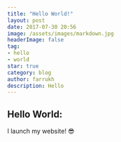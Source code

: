 ```yaml
---
title: "Hello World!"
layout: post
date: 2017-07-30 20:56
image: /assets/images/markdown.jpg
headerImage: false
tag:
- hello
- world
star: true
category: blog
author: farrukh
description: Hello
---
```


## Hello World:

I launch my website! 😎